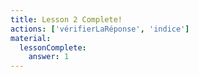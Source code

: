 ```yaml
---
title: Lesson 2 Complete!
actions: ['vérifierLaRéponse', 'indice']
material:
  lessonComplete:
    answer: 1
---
```

